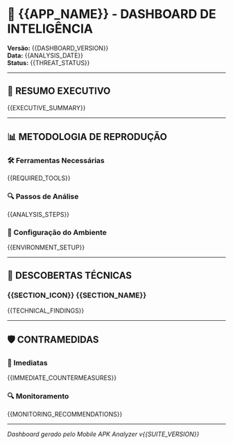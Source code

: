 # 🎯 {{APP_NAME}} - DASHBOARD DE INTELIGÊNCIA

**Versão:** {{DASHBOARD_VERSION}}  
**Data:** {{ANALYSIS_DATE}}  
**Status:** {{THREAT_STATUS}}  

---

## 🚨 RESUMO EXECUTIVO

{{EXECUTIVE_SUMMARY}}

---

## 📊 METODOLOGIA DE REPRODUÇÃO

### 🛠️ Ferramentas Necessárias
{{REQUIRED_TOOLS}}

### 🔍 Passos de Análise
{{ANALYSIS_STEPS}}

### 📱 Configuração do Ambiente
{{ENVIRONMENT_SETUP}}

---

## 🎯 DESCOBERTAS TÉCNICAS

### {{SECTION_ICON}} {{SECTION_NAME}}
{{TECHNICAL_FINDINGS}}

---

## 🛡️ CONTRAMEDIDAS

### 🚫 Imediatas
{{IMMEDIATE_COUNTERMEASURES}}

### 🔍 Monitoramento
{{MONITORING_RECOMMENDATIONS}}

---

*Dashboard gerado pelo Mobile APK Analyzer v{{SUITE_VERSION}}*
